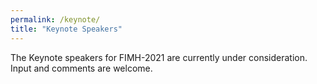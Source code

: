 ```yaml
---
permalink: /keynote/
title: "Keynote Speakers"
---
```


The Keynote speakers for FIMH-2021 are currently under consideration. Input and comments are welcome.
